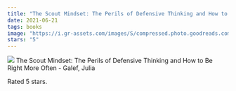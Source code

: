 ```yaml
---
title: "The Scout Mindset: The Perils of Defensive Thinking and How to Be Right More Often"
date: 2021-06-21
tags: books
image: "https://i.gr-assets.com/images/S/compressed.photo.goodreads.com/books/1543921871l/43117392._SY75_.jpg"
stars: "5"
---
```


<div class="letterboxd-movie-data-content">
    <img src="https://i.gr-assets.com/images/S/compressed.photo.goodreads.com/books/1543921871l/43117392._SY75_.jpg">
    The Scout Mindset: The Perils of Defensive Thinking and How to Be Right More Often - Galef, Julia
    <p>Rated 5 stars.<p>
    <div class="float-clear"></div>
    </div>
